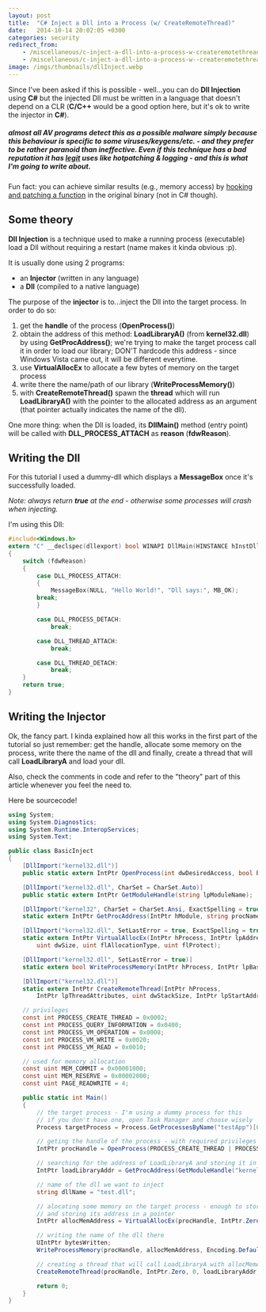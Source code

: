 ```yaml
---
layout: post
title:  "C# Inject a Dll into a Process (w/ CreateRemoteThread)"
date:   2014-10-14 20:02:05 +0300
categories: security
redirect_from: 
    - /miscellaneous/c-inject-a-dll-into-a-process-w-createremotethread
    - /miscellaneous/c-inject-a-dll-into-a-process-w--createremotethread
image: /imgs/thumbnails/dllInject.webp
---
```


Since I've been asked if this is possible - well...you can do **Dll Injection** using **C#** but the injected Dll must be written in a language that doesn't depend on a CLR (**C/C++** would be a good option here, but it's ok to write the injector in **C#**).


##### almost all AV programs detect this as a possible malware simply because this behaviour is specific to some viruses/keygens/etc. - and they prefer to be rather paranoid than ineffective. Even if this technique has a _bad reputation_ it has <u>legit</u> uses like hotpatching & logging - and this is what I'm going to write about.

Fun fact: you can achieve similar results (e.g., memory access) by [hooking and patching a function](https://codingvision.net/security/hot-patching-functions-with-intel-pin) in the original binary (not in C# though).

## Some theory

**Dll Injection** is a technique used to make a running process (executable) load a Dll without requiring a restart (name makes it kinda obvious :p).

It is usually done using 2 programs:

*   an **Injector** (written in any language)
*   a **Dll** (compiled to a native language)

The purpose of the **injector** is to...inject the Dll into the target process.
In order to do so:

1.  get the **handle** of the process (**OpenProcess()**)
2.  obtain the address of this method: **LoadLibraryA()** (from **kernel32.dll**) by using **GetProcAddress()**; we're trying to make the target process call it in order to load our library; DON'T hardcode this address - since Windows Vista came out, it will be different everytime.
3.  use **VirtualAllocEx** to allocate a few bytes of memory on the target process
4.  write there the name/path of our library (**WriteProcessMemory()**)
5.  with **CreateRemoteThread()** spawn the **thread** which will run **LoadLibraryA()** with the pointer to the allocated address as an argument (that pointer actually indicates the name of the dll).

One more thing: when the Dll is loaded, its **DllMain()** method (entry point) will be called with **DLL_PROCESS_ATTACH** as **reason** (**fdwReason**).

## Writing the Dll

For this tutorial I used a dummy-dll which displays a **MessageBox** once it's successfully loaded.

_Note: always return **true** at the end - otherwise some processes will crash when injecting._

I'm using this Dll:

```c
#include<Windows.h>
extern "C" __declspec(dllexport) bool WINAPI DllMain(HINSTANCE hInstDll, DWORD fdwReason, LPVOID lpvReserved)
{
    switch (fdwReason)
    {
        case DLL_PROCESS_ATTACH:
        {
            MessageBox(NULL, "Hello World!", "Dll says:", MB_OK);
	    break;
        }

        case DLL_PROCESS_DETACH:
            break;

        case DLL_THREAD_ATTACH:
            break;

        case DLL_THREAD_DETACH:
            break;
    }
    return true;
}
```

## Writing the Injector

Ok, the fancy part. I kinda explained how all this works in the first part of the tutorial so just remember: get the handle, allocate some memory on the process, write there the name of the dll and finally, create a thread that will call **LoadLibraryA** and load your dll.

Also, check the comments in code and refer to the "theory" part of this article whenever you feel the need to.

Here be sourcecode!

```csharp
using System;
using System.Diagnostics;
using System.Runtime.InteropServices;
using System.Text;

public class BasicInject
{
    [DllImport("kernel32.dll")]
    public static extern IntPtr OpenProcess(int dwDesiredAccess, bool bInheritHandle, int dwProcessId);

    [DllImport("kernel32.dll", CharSet = CharSet.Auto)]
    public static extern IntPtr GetModuleHandle(string lpModuleName);

    [DllImport("kernel32", CharSet = CharSet.Ansi, ExactSpelling = true, SetLastError = true)]
    static extern IntPtr GetProcAddress(IntPtr hModule, string procName);

    [DllImport("kernel32.dll", SetLastError = true, ExactSpelling = true)]
    static extern IntPtr VirtualAllocEx(IntPtr hProcess, IntPtr lpAddress,
        uint dwSize, uint flAllocationType, uint flProtect);

    [DllImport("kernel32.dll", SetLastError = true)]
    static extern bool WriteProcessMemory(IntPtr hProcess, IntPtr lpBaseAddress, byte[] lpBuffer, uint nSize, out UIntPtr lpNumberOfBytesWritten);

    [DllImport("kernel32.dll")]
    static extern IntPtr CreateRemoteThread(IntPtr hProcess,
        IntPtr lpThreadAttributes, uint dwStackSize, IntPtr lpStartAddress, IntPtr lpParameter, uint dwCreationFlags, IntPtr lpThreadId);

    // privileges
    const int PROCESS_CREATE_THREAD = 0x0002;
    const int PROCESS_QUERY_INFORMATION = 0x0400;
    const int PROCESS_VM_OPERATION = 0x0008;
    const int PROCESS_VM_WRITE = 0x0020;
    const int PROCESS_VM_READ = 0x0010;

    // used for memory allocation
    const uint MEM_COMMIT = 0x00001000;
    const uint MEM_RESERVE = 0x00002000;
    const uint PAGE_READWRITE = 4;

    public static int Main()
    {
        // the target process - I'm using a dummy process for this
        // if you don't have one, open Task Manager and choose wisely
        Process targetProcess = Process.GetProcessesByName("testApp")[0];

        // geting the handle of the process - with required privileges
        IntPtr procHandle = OpenProcess(PROCESS_CREATE_THREAD | PROCESS_QUERY_INFORMATION | PROCESS_VM_OPERATION | PROCESS_VM_WRITE | PROCESS_VM_READ, false, targetProcess.Id);

        // searching for the address of LoadLibraryA and storing it in a pointer
        IntPtr loadLibraryAddr = GetProcAddress(GetModuleHandle("kernel32.dll"), "LoadLibraryA");

        // name of the dll we want to inject
        string dllName = "test.dll";

        // alocating some memory on the target process - enough to store the name of the dll
        // and storing its address in a pointer
        IntPtr allocMemAddress = VirtualAllocEx(procHandle, IntPtr.Zero, (uint)((dllName.Length + 1) * Marshal.SizeOf(typeof(char))), MEM_COMMIT | MEM_RESERVE, PAGE_READWRITE);

        // writing the name of the dll there
        UIntPtr bytesWritten;
        WriteProcessMemory(procHandle, allocMemAddress, Encoding.Default.GetBytes(dllName), (uint)((dllName.Length + 1) * Marshal.SizeOf(typeof(char))), out bytesWritten);

        // creating a thread that will call LoadLibraryA with allocMemAddress as argument
        CreateRemoteThread(procHandle, IntPtr.Zero, 0, loadLibraryAddr, allocMemAddress, 0, IntPtr.Zero);

        return 0;
    }
}
```
